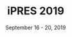 ---
date: September 16 - 20, 2019
layout: ipres
location: Amsterdam, The Netherlands
parent: iPRES
proceedings_full: https://ipres2019.org/static/proceedings/iPRES2019.pdf
proceedings_ideals: ''
proceedings_osf: https://osf.io/6ern4/
proceedings_phaidra: https://phaidra.univie.ac.at/detail/o:1049636
session_recordings: ''
title: iPRES 2019
website: https://ipres2019.org/
website_mirror_ipres: ''
website_status: ''
year: 2019
---